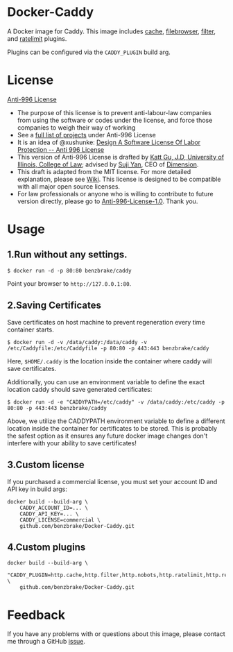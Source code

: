 # Docker-Caddy
A Docker image for Caddy. This image includes [cache](https://caddyserver.com/docs/http.cache "cache"), [filebrowser](https://caddyserver.com/docs/http.filebrowser "filebrowser"), [filter](https://caddyserver.com/docs/http.filter "filter"), and [ratelimit](https://caddyserver.com/docs/http.ratelimit "ratelimit") plugins.

Plugins can be configured via the `CADDY_PLUGIN` build arg.

# License
[Anti-996 License](LICENSE)

 - The purpose of this license is to prevent anti-labour-law companies from using the software or codes under the license, and force those companies to weigh their way of working
 - See a [full list of projects](awesomelist/projects.md) under Anti-996 License
 - It is an idea of @xushunke: [Design A Software License Of Labor Protection -- Anti 996 License](https://github.com/996icu/996.ICU/pull/15642)
 - This version of Anti-996 License is drafted by [Katt Gu, J.D, University of Illinois, College of Law](https://scholar.google.com.sg/citations?user=PTcpQwcAAAAJ&hl=en&oi=ao); advised by [Suji Yan](https://www.linkedin.com/in/tedkoyan/), CEO of [Dimension](https://www.dimension.im).  
 - This draft is adapted from the MIT license. For more detailed explanation, please see [Wiki](https://github.com/kattgu7/996-License-Draft/wiki). This license is designed to be compatible with all major open source licenses.  
 - For law professionals or anyone who is willing to contribute to future version directly, please go to [Anti-996-License-1.0](https://github.com/kattgu7/996-License-Draft). Thank you.


# Usage
## 1.Run without any settings.
```
$ docker run -d -p 80:80 benzbrake/caddy
```
Point your browser to `http://127.0.0.1:80`.
## 2.Saving Certificates
Save certificates on host machine to prevent regeneration every time container starts.
```
$ docker run -d -v /data/caddy:/data/caddy -v /etc/Caddyfile:/etc/Caddyfile -p 80:80 -p 443:443 benzbrake/caddy
```
Here, `$HOME/.caddy` is the location inside the container where caddy will save certificates.

Additionally, you can use an environment variable to define the exact location caddy should save generated certificates:
```
$ docker run -d -e "CADDYPATH=/etc/caddy" -v /data/caddy:/etc/caddy -p 80:80 -p 443:443 benzbrake/caddy
```
Above, we utilize the CADDYPATH environment variable to define a different location inside the container for certificates to be stored. This is probably the safest option as it ensures any future docker image changes don't interfere with your ability to save certificates!
## 3.Custom license
If you purchased a commercial license, you must set your account ID and API key in build args:
```
docker build --build-arg \
    CADDY_ACCOUNT_ID=... \
    CADDY_API_KEY=... \
    CADDY_LICENSE=commercial \
    github.com/benzbrake/Docker-Caddy.git
```
## 4.Custom plugins
```
docker build --build-arg \
    "CADDY_PLUGIN=http.cache,http.filter,http.nobots,http.ratelimit,http.realip,tls.dns.cloudflare" \
    github.com/benzbrake/Docker-Caddy.git
```

# Feedback
If you have any problems with or questions about this image, please contact me through a GitHub [issue](https://github.com/benzBrake/Docker-Caddy/issues "issue").

